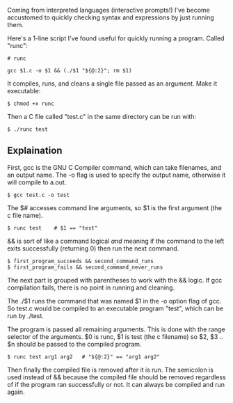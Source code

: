 Coming from interpreted languages (interactive prompts!) I've become accustomed to quickly checking syntax and expressions by just running them. 

Here's a 1-line script I've found useful for quickly running a program. Called "runc":

```
# runc

gcc $1.c -o $1 && (./$1 "${@:2}"; rm $1)
```

It compiles, runs, and cleans a single file passed as an argument. Make it executable:

```
$ chmod +x runc
```

Then a C file called "test.c" in the same directory can be run with:

```
$ ./runc test
```

## Explaination

First, gcc is the GNU C Compiler command, which can take filenames, and an output name. The -o flag is used to specify the output name, otherwise it will compile to a.out. 

```
$ gcc test.c -o test
```

The $# accesses command line arguments, so $1 is the first argument (the c file name).

```
$ runc test    # $1 == "test"
```

&& is sort of like a command logical *and* meaning if the command to the left exits successfully (returning 0) then run the next command. 

```
$ first_program_succeeds && second_command_runs
$ first_program_fails && second_command_never_runs
```

The next part is grouped with parentheses to work with the && logic. If gcc compilation fails, there is no point in running and cleaning. 

The ./$1 runs the command that was named $1 in the -o option flag of gcc. So test.c would be compiled to an executable program "test", which can be run by ./test. 

The program is passed all remaining arguments. This is done with the range selector of the arguments. $0 is runc, $1 is test (the c filename) so $2, $3 .. $n should be passed to the compiled program. 

```
$ runc test arg1 arg2   # "${@:2}" == "arg1 arg2"
```

Then finally the compiled file is removed after it is run. The semicolon is used instead of && because the compiled file should be removed regardless of if the program ran successfully or not. It can always be compiled and run again. 
